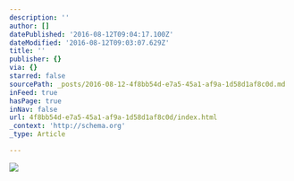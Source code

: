 ```yaml
---
description: ''
author: []
datePublished: '2016-08-12T09:04:17.100Z'
dateModified: '2016-08-12T09:03:07.629Z'
title: ''
publisher: {}
via: {}
starred: false
sourcePath: _posts/2016-08-12-4f8bb54d-e7a5-45a1-af9a-1d58d1af8c0d.md
inFeed: true
hasPage: true
inNav: false
url: 4f8bb54d-e7a5-45a1-af9a-1d58d1af8c0d/index.html
_context: 'http://schema.org'
_type: Article

---
```

![](https://the-grid-user-content.s3-us-west-2.amazonaws.com/1ba0b928-7996-4998-b60d-3acff3ab83e2.jpg)